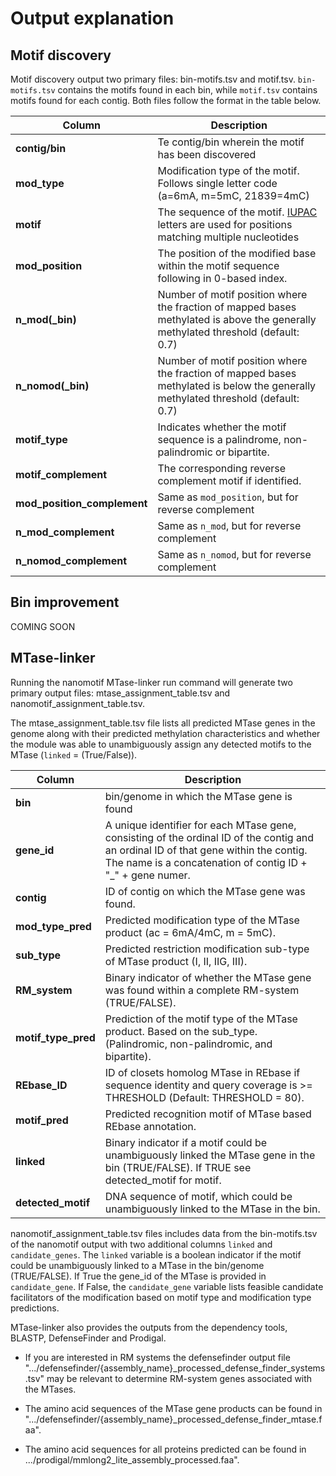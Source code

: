 # Output explanation
## Motif discovery

Motif discovery output two primary files: bin-motifs.tsv and motif.tsv. `bin-motifs.tsv` contains the motifs found in each bin, while `motif.tsv` contains motifs found for each contig. Both files follow the format in the table below.

| **Column**                   | **Description**                                                                                                                                                               |
|---------------------------|---------------------------------------------------------------------------------------------------------------------------------------------------------------------------|
| **contig/bin**                   | Te contig/bin wherein the motif has been discovered |
| **mod_type**              | Modification type of the motif. Follows single letter code (a=6mA, m=5mC, 21839=4mC)                                                         |
| **motif**                 | The sequence of the motif.  [IUPAC](https://www.bioinformatics.org/sms/iupac.html) letters are used for positions matching multiple nucleotides                                        |
| **mod_position**          | The position of the modified base within the motif sequence following in 0-based index.                            |
| **n_mod(_bin)**             | Number of motif position where the fraction of mapped bases methylated is above the generally methylated threshold (default: 0.7)                                                          |
| **n_nomod(_bin)**             | Number of motif position where the fraction of mapped bases methylated is below the generally methylated threshold (default: 0.7)                                                                                             |
| **motif_type**            | Indicates whether the motif sequence is a palindrome, non-palindromic or bipartite. |
| **motif_complement**      | The corresponding reverse complement motif if identified.                                                 |
| **mod_position_complement** | Same as `mod_position`, but for reverse complement |
| **n_mod_complement**      | Same as `n_mod`, but for reverse complement                                                   |
| **n_nomod_complement**    | Same as `n_nomod`, but for reverse complement                                               |



## Bin improvement

COMING SOON

## MTase-linker

Running the nanomotif MTase-linker run command will generate two primary output files: mtase_assignment_table.tsv and nanomotif_assignment_table.tsv. 


The mtase_assignment_table.tsv file lists all predicted MTase genes in the genome along with their predicted methylation characteristics and whether the module was able to unambiguously assign any detected motifs to the MTase (`linked` = (True/False)).

| **Column**       | **Description**                                                                                       |
|------------------|-------------------------------------------------------------------------------------------------------|
| **bin**          | bin/genome in which the MTase gene is found                                                                         |
| **gene_id** | A unique identifier for each MTase gene, consisting of the ordinal ID of the contig and an ordinal ID of that gene within the contig. The name is a concatenation of contig ID + "_" + gene numer. |
| **contig** | ID of contig on which the MTase gene was found. |
| **mod_type_pred** | Predicted modification type of the MTase product (ac = 6mA/4mC, m = 5mC). |
| **sub_type** | Predicted restriction modification sub-type of MTase product (I, II, IIG, III). |
| **RM_system** | Binary indicator of whether the MTase gene was found within a complete RM-system (TRUE/FALSE). |
| **motif_type_pred** | Prediction of the motif type of the MTase product. Based on the sub_type. (Palindromic, non-palindromic, and bipartite). |
| **REbase_ID** | ID of closets homolog MTase in REbase if sequence identity and query coverage is >= THRESHOLD (Default: THRESHOLD = 80). |
| **motif_pred** | Predicted recognition motif of MTase based REbase annotation. |
| **linked** | Binary indicator if a motif could be unambiguously linked the MTase gene in the bin (TRUE/FALSE). If TRUE see detected_motif for motif. |
| **detected_motif** | DNA sequence of motif, which could be unambiguously linked to the MTase in the bin. |

nanomotif_assignment_table.tsv files includes data from the bin-motifs.tsv of the nanomotif output with two additional columns `linked` and `candidate_genes`. The `linked` variable is a boolean indicator if the motif could be unambiguously linked to a MTase in the bin/genome (TRUE/FALSE). If True the gene_id of the MTase is provided in `candidate_gene`. If False, the `candidate_gene` variable lists feasible candidate facilitators of the modification based on motif type and modification type predictions.

MTase-linker also provides the outputs from the dependency tools, BLASTP, DefenseFinder and Prodigal.

- If you are interested in RM systems the defensefinder output file ".../defensefinder/{assembly_name}_processed_defense_finder_systems.tsv" may be relevant to determine RM-system genes associated with the MTases. 

- The amino acid sequences of the MTase gene products can be found in ".../defensefinder/{assembly_name}_processed_defense_finder_mtase.faa".

- The amino acid sequences for all proteins predicted can be found in .../prodigal/mmlong2_lite_assembly_processed.faa".